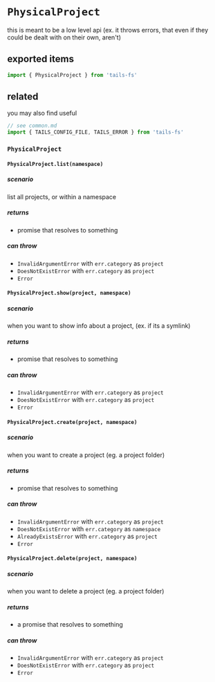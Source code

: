 # `PhysicalProject`

this is meant to be a low level api (ex. it throws errors, that even if they could be dealt with on their own, aren't)

## exported items

```js
import { PhysicalProject } from 'tails-fs'
```

## related

you may also find useful

```js
// see common.md
import { TAILS_CONFIG_FILE, TAILS_ERROR } from 'tails-fs'
```

### `PhysicalProject`

#### `PhysicalProject.list(namespace)`

##### scenario

list all projects, or within a namespace

##### returns

- promise that resolves to something

##### can throw

- `InvalidArgumentError` with `err.category` as `project`
- `DoesNotExistError` with `err.category` as `project`
- `Error`

#### `PhysicalProject.show(project, namespace)`

##### scenario

when you want to show info about a project, (ex. if its a symlink)

##### returns

- promise that resolves to something

##### can throw

- `InvalidArgumentError` with `err.category` as `project`
- `DoesNotExistError` with `err.category` as `project`
- `Error`

#### `PhysicalProject.create(project, namespace)`

##### scenario

when you want to create a project (eg. a project folder)

##### returns

- promise that resolves to something

##### can throw

- `InvalidArgumentError` with `err.category` as `project`
- `DoesNotExistError` with `err.category` as `namespace`
- `AlreadyExistsError` with `err.category` as `project`
- `Error`

#### `PhysicalProject.delete(project, namespace)`

##### scenario

when you want to delete a project (eg. a project folder)

##### returns

- a promise that resolves to something

##### can throw

- `InvalidArgumentError` with `err.category` as `project`
- `DoesNotExistError` with `err.category` as `project`
- `Error`
